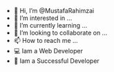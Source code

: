 - 👋 Hi, I’m @MustafaRahimzai
- 👀 I’m interested in ...
- 🌱 I’m currently learning ...
- 💞️ I’m looking to collaborate on ...
- 📫 How to reach me ...
- 💻 Iam a Web Developer
- 🤴 Iam a Successful Developer 
<!--
MustafaRahimzai/MustafaRahimzai is a ✨ special ✨ repository because its `README.md` (this file) appears on your GitHub profile.
You can click the Preview link to take a look at your changes.
--->
